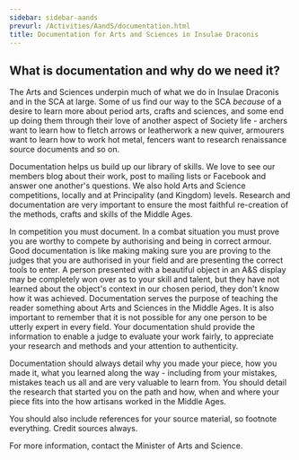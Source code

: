 ```yaml
---
sidebar: sidebar-aands
prevurl: /Activities/AandS/documentation.html
title: Documentation for Arts and Sciences in Insulae Draconis
---
```


## What is documentation and why do we need it?

The Arts and Sciences underpin much of what we do in Insulae Draconis and in the SCA at large.  Some of us find our way to the SCA *because* of a desire to learn more about period arts, crafts and sciences, and some end up doing them through their love of another aspect of Society life - archers want to learn how to fletch arrows or leatherwork a new quiver, armourers want to learn how to work hot metal, fencers want to research renaissance source documents and so on.  

Documentation helps us build up our library of skills.  We love to see our members blog about their work, post to mailing lists or Facebook and answer one another's questions.  We also hold Arts and Science competitions, locally and at Principality (and Kingdom) levels.  Research and documentation are very important to ensure the most faithful re-creation of the methods, crafts and skills of the Middle Ages. 

In competition you must document.  In a combat situation you must prove you are worthy to compete by authorising and being in correct armour.  Good documentation is like making making sure you are proving to the judges that you are authorised in your field and are presenting the correct tools to enter.  A person presented with a beautiful object in an A&S display may be completely won over as to your skill and talent, but they have not learned about the object's context in our chosen period, they don't know how it was achieved.  Documentation serves the purpose of teaching the reader something about Arts and Sciences in the Middle Ages. It is also important to remember that it is not possible for any one person to be utterly expert in every field.  Your documentation shuld provide the information to enable a judge to evaluate your work fairly, to appreciate your research and methods and your attention to authenticity. 

Documentation should always detail why you made your piece, how you made it, what you learned along the way - including from your mistakes, mistakes teach us all and are very valuable to learn from.  You should detail the research that started you on the path and how, when and where your piece fits into the how artisans worked in the Middle Ages.

You should also include references for your source material, so footnote everything.  Credit sources always. 

For more information, contact the Minister of Arts and Science.